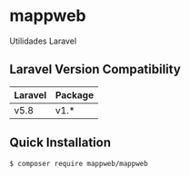 # mappweb
Utilidades Laravel

## Laravel Version Compatibility

 Laravel  | Package
:---------|:----------
v5.8      | v1.*
 
## Quick Installation
```bash
$ composer require mappweb/mappweb
```
